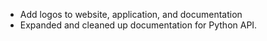  - Add logos to website, application, and documentation
 - Expanded and cleaned up documentation for Python API.
